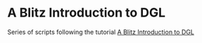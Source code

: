 # A Blitz Introduction to DGL

Series of scripts following the tutorial [A Blitz Introduction to DGL](https://docs.dgl.ai/tutorials/blitz/index.html)
